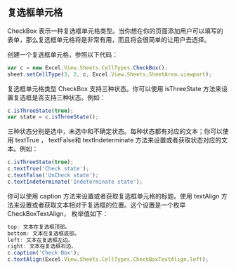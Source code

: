 ## 复选框单元格
CheckBox 表示一种复选框单元格类型。当你想在你的页面添加用户可以填写的表单，那么复选框单元格将是非常有用，而且将会很简单的让用户去选择。

创建一个复选框单元格，参照以下代码：
```JavaScript
var c = new Excel.View.Sheets.CellTypes.CheckBox();
sheet.setCellType(3, 2, c, Excel.View.Sheets.SheetArea.viewport);
```

复选框单元格类型 CheckBox 支持三种状态。你可以使用 isThreeState 方法来设置复选框是否支持三种状态。例如：
```JavaScript
c.isThreeState(true);
var state = c.isThreeState();
```

三种状态分别是选中，未选中和不确定状态。每种状态都有对应的文本；你可以使用 textTrue ， textFalse和 textIndeterminate 方法来设置或者获取状态对应的文本。例如：
```JavaScript
c.isThreeState(true);
c.textTrue('Check state');
c.textFalse('UnCheck state');
c.textIndeterminate('Indeterminate state');
```

你可以使用 caption 方法来设置或者获取复选框单元格的标题。使用 textAlign 方法来设置或者获取文本相对于复选框的位置。这个设置是一个枚举 CheckBoxTextAlign， 枚举值如下：
```JavaScript
top: 文本在复选框顶部。
bottom: 文本在复选框底部。
left: 文本在复选框左边。
right: 文本在复选框右边。
c.caption('Check Box');
c.textAlign(Excel.View.Sheets.CellTypes.CheckBoxTextAlign.left);
```
